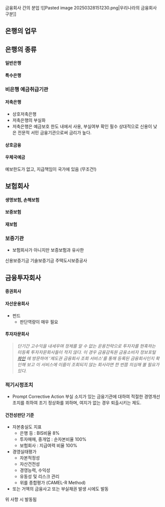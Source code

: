 금융회사 간의 분업
![[Pasted image 20250328151230.png|우리나라의 금융회사 구분]]

## 은행의 업무
## 은행의 종류
#### 일반은행
#### 특수은행

### 비은행 예금취급기관
#### 저축은행
- 상호저축은행
- 저축은행의 부실화
- 저축은행은 예금보호 한도 내에서 사용, 부실여부 확인 필수
	상대적으로 신용이 낮은 전문적 서민 금융기관으로써 금리가 높다.
#### 상호금융
#### 우체국예금
예보한도가 없고, 지급책임이 국가에 있음 (무조건!)

## 보험회사
#### 생명보험, 손해보험
#### 보증보험
#### 재보험
### 보증기관
- 보험회사가 아니지만 보증보험과 유사한

신용보증기금
기술보증기금
주택도시보증공사

## 금융투자회사
#### 증권회사
#### 자산운용회사
- 펀드
	- 판단역량이 매우 필요
#### 투자자문회사
 > *단기간 고수익을 내세우며 정체를 알 수 없는 운용전략으로 투자자를 현혹하는 미등록 투자자문회사들이 적지 않다. 이 경우 금융감독원 금융소비자 정보포털 [파인](https://fine.fss.or.kr) 에 방문하여 ‘제도권 금융회사 조회 서비스’를 통해 등록된 금융회사인지 확인해 보고 이 서비스에 이름이 조회되지 않는 회사라면 한 번쯤 의심해 볼 필요가 있다.*

### 적기시정조치
- Prompt Corrective Action
부실 소지가 있는 금융기관에 대하여 적절한 경영개선조치를 취하여 조기 정상화를 꾀하며, 여지가 없는 경우 퇴출시키는 제도.

#### 건전성판단 기준
- 자본충실도 지표
	- 은행 등 : BIS비율 8%
	- 투자매매, 중개업 : 순자본비율 100%
	- 보험회사 : 지급여력 비율 100%
- 경영실태평가
	- 자본적정성
	- 자산건전성
	- 경영능력, 수익성
	- 유동성 및 리스크 관리
	- 위를 종합평가 (CAMEL-R Method)
- 또는 거액의 금융사고 또는 부실채권 발생 시에도 발동

위 사항 시 발동됨

